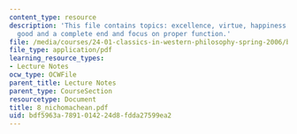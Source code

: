 ```yaml
---
content_type: resource
description: 'This file contains topics: excellence, virtue, happiness as a self sufficient
  good and a complete end and focus on proper function.'
file: /media/courses/24-01-classics-in-western-philosophy-spring-2006/bdf5963a7891014224d8fdda27599ea2_8_nichomachean.pdf
file_type: application/pdf
learning_resource_types:
- Lecture Notes
ocw_type: OCWFile
parent_title: Lecture Notes
parent_type: CourseSection
resourcetype: Document
title: 8_nichomachean.pdf
uid: bdf5963a-7891-0142-24d8-fdda27599ea2
---
```

